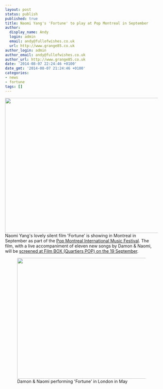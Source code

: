 ```yaml
---
layout: post
status: publish
published: true
title: Naomi Yang's 'Fortune' to play at Pop Montreal in September
author:
  display_name: Andy
  login: admin
  email: andy@fullofwishes.co.uk
  url: http://www.grange85.co.uk
author_login: admin
author_email: andy@fullofwishes.co.uk
author_url: http://www.grange85.co.uk
date: '2014-08-07 22:24:46 +0100'
date_gmt: '2014-08-07 21:24:46 +0100'
categories:
- news
- fortune
tags: []
---
```

<p><img src="https://media.fullofwishes.co.uk/03-damon_and_naomi/pictures/naomi-yang-fortune-collage.jpg" width="556" height="444" class="aligncenter" /><br />
Naomi Yang's lovely silent film 'Fortune' is showing in Montreal in September as part of the <a href="http://popmontreal.com/about/">Pop Montreal International Music Festival</a>. The film, with a live accompaniment of eleven new songs by Damon & Naomi, will be <a href="http://popmontreal.com/events-tickets/damon-naomi-fortune-a-silent-film-directed-by-musician-naomi-yang-with-original-soundtrack-by-her-band-damon-naomi/">screened at Film BOX (Quartiers POP) on the 19 September</a>.<br />
<figure class="caption aligncenter"><a href="https://www.flickr.com/photos/grange85/14237677083"><img src="https://farm3.staticflickr.com/2919/14237677083_17f8205a43_z.jpg" width="640" height="397" class /></a><figcaption class="caption-text"> Damon & Naomi performing 'Fortune' in London in May</figcaption></figure></p>
